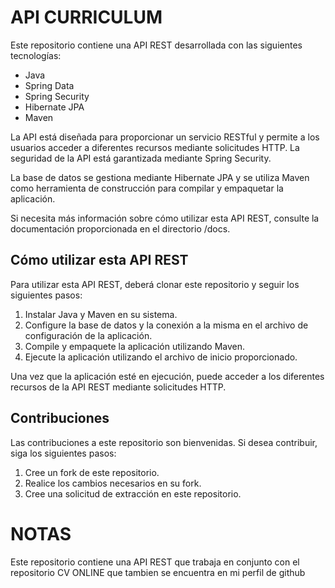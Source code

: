 <h1>API CURRICULUM</h1>
<p>Este repositorio contiene una API REST desarrollada con las siguientes tecnologías:</p>
<ul>
		<li>Java</li>
		<li>Spring Data</li>
		<li>Spring Security</li>
		<li>Hibernate JPA</li>
		<li>Maven</li>
	</ul>
	<p>La API está diseñada para proporcionar un servicio RESTful y permite a los usuarios acceder a diferentes recursos mediante solicitudes HTTP. La seguridad de la API está garantizada mediante Spring Security.</p>
	<p>La base de datos se gestiona mediante Hibernate JPA y se utiliza Maven como herramienta de construcción para compilar y empaquetar la aplicación.</p>
	<p>Si necesita más información sobre cómo utilizar esta API REST, consulte la documentación proporcionada en el directorio /docs.</p>
	<h2>Cómo utilizar esta API REST</h2>
	<p>Para utilizar esta API REST, deberá clonar este repositorio y seguir los siguientes pasos:</p>
	<ol>
		<li>Instalar Java y Maven en su sistema.</li>
		<li>Configure la base de datos y la conexión a la misma en el archivo de configuración de la aplicación.</li>
		<li>Compile y empaquete la aplicación utilizando Maven.</li>
		<li>Ejecute la aplicación utilizando el archivo de inicio proporcionado.</li>
	</ol>
	<p>Una vez que la aplicación esté en ejecución, puede acceder a los diferentes recursos de la API REST mediante solicitudes HTTP.</p>
	<h2>Contribuciones</h2>
	<p>Las contribuciones a este repositorio son bienvenidas. Si desea contribuir, siga los siguientes pasos:</p>
	<ol>
		<li>Cree un fork de este repositorio.</li>
		<li>Realice los cambios necesarios en su fork.</li>
		<li>Cree una solicitud de extracción en este repositorio.</li>
	</ol>
  <h1>NOTAS</h1>
<p>Este repositorio contiene una API REST que trabaja en conjunto con el repositorio CV ONLINE que tambien se encuentra en mi perfil de github</p>
